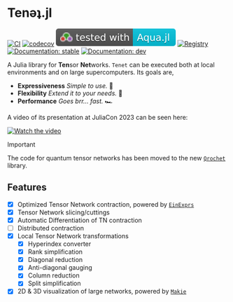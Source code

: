# Tenǝʇ.jl

[![CI](https://github.com/bsc-quantic/Tenet.jl/actions/workflows/CI.yml/badge.svg)](https://github.com/bsc-quantic/Tenet.jl/actions/workflows/CI.yml)
[![codecov](https://codecov.io/github/bsc-quantic/Tenet.jl/branch/master/graph/badge.svg?token=011276A85K)](https://codecov.io/github/bsc-quantic/Tenet.jl)
[![Aqua QA](https://raw.githubusercontent.com/JuliaTesting/Aqua.jl/master/badge.svg)](https://github.com/JuliaTesting/Aqua.jl)
[![Registry](https://badgen.net/badge/registry/bsc-quantic/purple)](https://github.com/bsc-quantic/Registry)
[![Documentation: stable](https://img.shields.io/badge/docs-stable-blue.svg)](https://bsc-quantic.github.io/Tenet.jl/)
[![Documentation: dev](https://img.shields.io/badge/docs-dev-blue.svg)](https://bsc-quantic.github.io/Tenet.jl/dev/)

A Julia library for **Ten**sor **Net**works. `Tenet` can be executed both at local environments and on large supercomputers. Its goals are,

- **Expressiveness** _Simple to use._ 👶
- **Flexibility** _Extend it to your needs._ 🔧
- **Performance** _Goes brr... fast._ 🏎️

A video of its presentation at JuliaCon 2023 can be seen here:

[![Watch the video](https://img.youtube.com/vi/8BHGtm6FRMk/maxresdefault.jpg)](https://youtu.be/8BHGtm6FRMk)

> [!IMPORTANT]
> The code for quantum tensor networks has been moved to the new [`Qrochet`](https://github.com/bsc-quantic/Qrochet.jl) library.

## Features

- [x] Optimized Tensor Network contraction, powered by [`EinExprs`](https://github.com/bsc-quantic/EinExprs.jl)
- [x] Tensor Network slicing/cuttings
- [x] Automatic Differentiation of TN contraction
- [ ] Distributed contraction
- [x] Local Tensor Network transformations
  - [x] Hyperindex converter
  - [x] Rank simplification
  - [x] Diagonal reduction
  - [x] Anti-diagonal gauging
  - [x] Column reduction
  - [x] Split simplification
- [x] 2D & 3D visualization of large networks, powered by [`Makie`](https://github.com/MakieOrg/Makie.jl)
